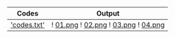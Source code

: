 | Codes | Output |
|-------|--------|
|['codes.txt'](./Codes/codes.txt)| ! [01.png](./Output/01.png) ! [02.png](./Output/02.png) ! [03.png](./Output/03.png) ! [04.png](./Output/04.png)|

